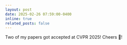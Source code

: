 ```yaml
---
layout: post
date: 2025-02-26 07:59:00-0400
inline: true
related_posts: false
---
```


Two of my papers got accepted at CVPR 2025! Cheers 🍺!
